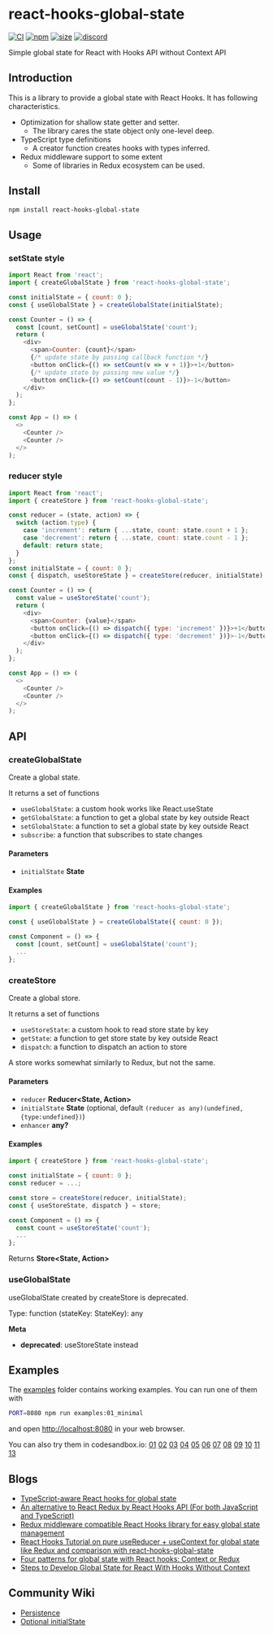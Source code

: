 # react-hooks-global-state

[![CI](https://img.shields.io/github/workflow/status/dai-shi/react-hooks-global-state/CI)](https://github.com/dai-shi/react-hooks-global-state/actions?query=workflow%3ACI)
[![npm](https://img.shields.io/npm/v/react-hooks-global-state)](https://www.npmjs.com/package/react-hooks-global-state)
[![size](https://img.shields.io/bundlephobia/minzip/react-hooks-global-state)](https://bundlephobia.com/result?p=react-hooks-global-state)
[![discord](https://img.shields.io/discord/627656437971288081)](https://discord.gg/MrQdmzd)

Simple global state for React with Hooks API without Context API

## Introduction

This is a library to provide a global state with React Hooks.
It has following characteristics.

*   Optimization for shallow state getter and setter.
    *   The library cares the state object only one-level deep.
*   TypeScript type definitions
    *   A creator function creates hooks with types inferred.
*   Redux middleware support to some extent
    *   Some of libraries in Redux ecosystem can be used.

## Install

```bash
npm install react-hooks-global-state
```

## Usage

### setState style

```javascript
import React from 'react';
import { createGlobalState } from 'react-hooks-global-state';

const initialState = { count: 0 };
const { useGlobalState } = createGlobalState(initialState);

const Counter = () => {
  const [count, setCount] = useGlobalState('count');
  return (
    <div>
      <span>Counter: {count}</span>
      {/* update state by passing callback function */}
      <button onClick={() => setCount(v => v + 1)}>+1</button>
      {/* update state by passing new value */}
      <button onClick={() => setCount(count - 1)}>-1</button>
    </div>
  );
};

const App = () => (
  <>
    <Counter />
    <Counter />
  </>
);
```

### reducer style

```javascript
import React from 'react';
import { createStore } from 'react-hooks-global-state';

const reducer = (state, action) => {
  switch (action.type) {
    case 'increment': return { ...state, count: state.count + 1 };
    case 'decrement': return { ...state, count: state.count - 1 };
    default: return state;
  }
};
const initialState = { count: 0 };
const { dispatch, useStoreState } = createStore(reducer, initialState);

const Counter = () => {
  const value = useStoreState('count');
  return (
    <div>
      <span>Counter: {value}</span>
      <button onClick={() => dispatch({ type: 'increment' })}>+1</button>
      <button onClick={() => dispatch({ type: 'decrement' })}>-1</button>
    </div>
  );
};

const App = () => (
  <>
    <Counter />
    <Counter />
  </>
);
```

## API

<!-- Generated by documentation.js. Update this documentation by updating the source code. -->

### createGlobalState

Create a global state.

It returns a set of functions

*   `useGlobalState`: a custom hook works like React.useState
*   `getGlobalState`: a function to get a global state by key outside React
*   `setGlobalState`: a function to set a global state by key outside React
*   `subscribe`: a function that subscribes to state changes

#### Parameters

*   `initialState` **State** 

#### Examples

```javascript
import { createGlobalState } from 'react-hooks-global-state';

const { useGlobalState } = createGlobalState({ count: 0 });

const Component = () => {
  const [count, setCount] = useGlobalState('count');
  ...
};
```

### createStore

Create a global store.

It returns a set of functions

*   `useStoreState`: a custom hook to read store state by key
*   `getState`: a function to get store state by key outside React
*   `dispatch`: a function to dispatch an action to store

A store works somewhat similarly to Redux, but not the same.

#### Parameters

*   `reducer` **Reducer\<State, Action>** 
*   `initialState` **State**  (optional, default `(reducer as any)(undefined,{type:undefined})`)
*   `enhancer` **any?** 

#### Examples

```javascript
import { createStore } from 'react-hooks-global-state';

const initialState = { count: 0 };
const reducer = ...;

const store = createStore(reducer, initialState);
const { useStoreState, dispatch } = store;

const Component = () => {
  const count = useStoreState('count');
  ...
};
```

Returns **Store\<State, Action>** 

### useGlobalState

useGlobalState created by createStore is deprecated.

Type: function (stateKey: StateKey): any

**Meta**

*   **deprecated**: useStoreState instead

## Examples

The [examples](examples) folder contains working examples.
You can run one of them with

```bash
PORT=8080 npm run examples:01_minimal
```

and open <http://localhost:8080> in your web browser.

You can also try them in codesandbox.io:
[01](https://codesandbox.io/s/github/dai-shi/react-hooks-global-state/tree/main/examples/01\_minimal)
[02](https://codesandbox.io/s/github/dai-shi/react-hooks-global-state/tree/main/examples/02\_typescript)
[03](https://codesandbox.io/s/github/dai-shi/react-hooks-global-state/tree/main/examples/03\_actions)
[04](https://codesandbox.io/s/github/dai-shi/react-hooks-global-state/tree/main/examples/04\_fetch)
[05](https://codesandbox.io/s/github/dai-shi/react-hooks-global-state/tree/main/examples/05\_onmount)
[06](https://codesandbox.io/s/github/dai-shi/react-hooks-global-state/tree/main/examples/06\_reducer)
[07](https://codesandbox.io/s/github/dai-shi/react-hooks-global-state/tree/main/examples/07\_middleware)
[08](https://codesandbox.io/s/github/dai-shi/react-hooks-global-state/tree/main/examples/08\_thunk)
[09](https://codesandbox.io/s/github/dai-shi/react-hooks-global-state/tree/main/examples/09\_comparison)
[10](https://codesandbox.io/s/github/dai-shi/react-hooks-global-state/tree/main/examples/10\_immer)
[11](https://codesandbox.io/s/github/dai-shi/react-hooks-global-state/tree/main/examples/11\_deep)
[13](https://codesandbox.io/s/github/dai-shi/react-hooks-global-state/tree/main/examples/13\_persistence)

## Blogs

*   [TypeScript-aware React hooks for global state](https://blog.axlight.com/posts/typescript-aware-react-hooks-for-global-state/)
*   [An alternative to React Redux by React Hooks API (For both JavaScript and TypeScript)](https://blog.axlight.com/posts/an-alternative-to-react-redux-by-react-hooks-api-for-both-javascript-and-typescript/)
*   [Redux middleware compatible React Hooks library for easy global state management](https://blog.axlight.com/posts/redux-middleware-compatible-react-hooks-library-for-easy-global-state-management/)
*   [React Hooks Tutorial on pure useReducer + useContext for global state like Redux and comparison with react-hooks-global-state](https://blog.axlight.com/posts/react-hooks-tutorial-for-pure-usereducer-usecontext-for-global-state-like-redux-and-comparison/)
*   [Four patterns for global state with React hooks: Context or Redux](https://blog.axlight.com/posts/four-patterns-for-global-state-with-react-hooks-context-or-redux/)
*   [Steps to Develop Global State for React With Hooks Without Context](https://blog.axlight.com/posts/steps-to-develop-global-state-for-react/)

## Community Wiki

*   [Persistence](https://github.com/dai-shi/react-hooks-global-state/wiki/Persistence)
*   [Optional initialState](https://github.com/dai-shi/react-hooks-global-state/wiki/Optional-initialState)
